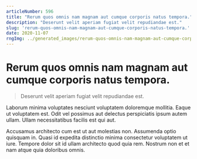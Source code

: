 ```yaml
---
articleNumber: 596
title: "Rerum quos omnis nam magnam aut cumque corporis natus tempora."
description: "Deserunt velit aperiam fugiat velit repudiandae est."
slug: 'rerum-quos-omnis-nam-magnam-aut-cumque-corporis-natus-tempora.'
date: 2020-11-07
rngImg: ../generated_images/rerum-quos-omnis-nam-magnam-aut-cumque-corporis-natus-tempora..jpg
---
```


# Rerum quos omnis nam magnam aut cumque corporis natus tempora.

> Deserunt velit aperiam fugiat velit repudiandae est.

Laborum minima voluptates nesciunt voluptatem doloremque mollitia. Eaque ut voluptatem est. Odit vel possimus aut delectus perspiciatis ipsum autem ullam. Ullam necessitatibus facilis est qui aut.
 Accusamus architecto cum est ut aut molestias non. Assumenda optio quisquam in. Quasi id expedita distinctio minima consectetur voluptatem ut iure. Tempore dolor sit id ullam architecto quod quia rem. Nostrum non et et nam atque quia doloribus omnis.
